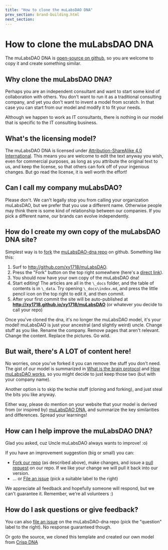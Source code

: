 ```yaml
---
title: "How to clone the muLabsDAO DNA"
prev_section: brand-building.html
next_section: 
---
```


How to clone the muLabsDAO DNA
==========================

The muLabsDAO DNA is [open-source on github](https://github.com/xy1718/muLabsDAO), so you are welcome to copy it and create something similar.

Why clone the muLabsDAO DNA?
------------------------

Perhaps you are an independent consultant and want to start some kind of collaboration with others. You don't want to run it as a traditional consulting company, and yet you don't want to invent a model from scratch. In that case you can start from our model and modify it to fit your needs.

Although we happen to work as IT consultants, there is nothing in our model that is specific to the IT consulting business.

What's the licensing model?
---------------------------

The muLabsDAO DNA is licensed under [Attribution-ShareAlike 4.0 International](http://creativecommons.org/licenses/by-sa/4.0/). This means you are welcome to edit the text anyway you wish, even for commercial purposes, as long as you attribute the original text to us, and keep the license, so that others can fork off of your ingenious changes. But go read the license, it is well worth the effort!

Can I call my company muLabsDAO?
----------------------------

Please don't. We can't legally stop you from calling your organization muLabsDAO, but we prefer that you use a different name. Otherwise people may think there is some kind of relationship between our companies. If you pick a different name, our brands can evolve independently.

How do I create my own copy of the muLabsDAO DNA site?
--------------------------------------------------

Simplest way is to [fork](https://help.github.com/articles/fork-a-repo/) the [muLabsDAO-dna repo](https://github.com/xy1718/muLabsDAO) on github. Something like this:

1.  Surf to <http://github.com/xy1718/muLabsDAO>.
2.  Press the "Fork" button on the top right somewhere (here's a [direct link](https://github.com/xy1718/muLabsDAO/fork)).
3.  You should now have your own copy of the muLabsDAO dna!
4.  Start editing! The articles are all in the `\_docs` folder, and the table of contents is in `\_data`. Try opening `\_docs\index.md`, and press the little pencil icon on the top right to edit it, and then commit.
5.  After your first commit the site will be auto-published at **http://xy1718.github.io/xy1718/muLabsDAO** (or whatever you decide to call your repo)

Once you've cloned the dna, it's no longer the muLabsDAO model, it's your model! muLabsDAO is just your ancestral (and slightly weird) uncle. Change stuff as you like. Rename the company. Remove pages that aren't relevant. Change the content. Replace the pictures. Go wild.

But wait, there's A LOT of content here!
---------------------------------------

No worries, once you've forked it you can remove the stuff you don't need. The gist of our model is summarized in [What is the brain protocol](what-is-brain-protocol.html) and [How muLabsDAO works](how-muLabsDAO-works.html), so you might decide to just keep those two (but with your company name).

Another option is to skip the techie stuff (cloning and forking), and just steal the bits you like anyway.

Either way, please do mention on your website that your model is derived from (or inspired by) [muLabsDAO DNA](http://dna.muLabsDAO.se), and summarize the key similarities and differences. Spread your learnings!

How can I help improve the muLabsDAO DNA?
-------------------------------------

Glad you asked, cuz Uncle muLabsDAO always wants to improve! :o)

If you have an improvement suggestion (big or small) you can:

- [Fork our repo](https://github.com/xy1718/muLabsDAO/fork) (as described above), make changes, and issue a [pull request](https://help.github.com/articles/using-pull-requests/) on our repo. If we like your change we will pull it back into our version.
- ... or [File an issue](https://github.com/xy1718/muLabsDAO/issues/new) (pick a suitable label to the right)

We appreciate all feedback and hopefully someone will respond, but we can't guarantee it. Remember, we're all volunteers :)

How do I ask questions or give feedback?
----------------------------------------

You can also [file an issue](https://github.com/xy1718/muLabsDAO/issues/new) on the muLabsDAO-dna repo (pick the "question" label to the right). No response guaranteed though.

Or goto the source, we cloned this template and created our own model from [Crisp DNA](https://dna.crisp.se/docs/index.html)